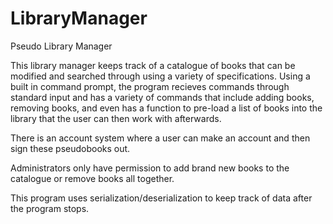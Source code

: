 # LibraryManager
Pseudo Library Manager 

This library manager keeps track of a catalogue of books that can be modified and searched through using a variety of specifications.
Using a built in command prompt, the program recieves commands through standard input and has a variety of commands that include adding
books, removing books, and even has a function to pre-load a list of books into the library that the user can then work with afterwards.

There is an account system where a user can make an account and then sign these pseudobooks out.

Administrators only have permission to add brand new books to the catalogue or remove books all together. 

This program uses serialization/deserialization to keep track of data after the program stops.
